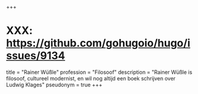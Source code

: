 +++
# XXX: https://github.com/gohugoio/hugo/issues/9134
title = "Rainer Wüßle"
profession = "Filosoof"
description = "Rainer Wüßle is filosoof, cultureel modernist, en wil nog altijd een boek schrijven over Ludwig Klages"
pseudonym = true
+++
